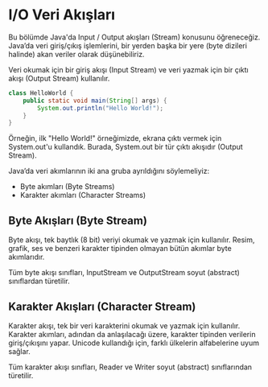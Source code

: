 # I/O Veri Akışları
Bu bölümde Java'da Input / Output akışları (Stream) konusunu öğreneceğiz. Java’da veri giriş/çıkış işlemlerini, bir yerden başka bir yere (byte dizileri halinde) akan veriler olarak düşünebiliriz.


Veri okumak için bir giriş akışı (Input Stream) ve veri yazmak için bir çıktı akışı (Output Stream) kullanılır.

```java
class HelloWorld {
    public static void main(String[] args) {
        System.out.println("Hello World!");
    }
}
```
Örneğin, ilk "Hello World!" örneğimizde, ekrana çıktı vermek için System.out'u kullandık. Burada, System.out bir tür çıktı akışıdır (Output Stream).

Java’da veri akımlarının iki ana gruba ayrıldığını söylemeliyiz:

- Byte akımları (Byte Streams)
- Karakter akımları (Character Streams)

## Byte Akışları (Byte Stream)
Byte akışı, tek baytlık (8 bit) veriyi okumak ve yazmak için kullanılır. Resim, grafik, ses ve benzeri karakter tipinden olmayan bütün akımlar byte akımlarıdır.

Tüm byte akışı sınıfları, InputStream ve OutputStream soyut (abstract) sınıflardan türetilir.

##  Karakter Akışları (Character Stream)
Karakter akışı, tek bir veri karakterini okumak ve yazmak için kullanılır. Karakter akımları, adından da anlaşılacağı üzere, karakter tipinden verilerin giriş/çıkışını yapar. Unicode kullandığı için, farklı ülkelerin alfabelerine uyum sağlar.

Tüm karakter akışı sınıfları, Reader ve Writer soyut (abstract) sınıflarından türetilir.